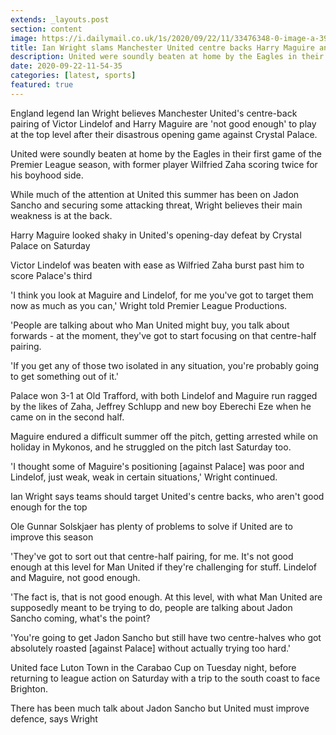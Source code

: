 ```yaml
---
extends: _layouts.post
section: content
image: https://i.dailymail.co.uk/1s/2020/09/22/11/33476348-0-image-a-39_1600769075265.jpg 
title: Ian Wright slams Manchester United centre backs Harry Maguire and Victor Lindelof as weak 
description: United were soundly beaten at home by the Eagles in their first game of the Premier League season, with former player Wilfried Zaha scoring twice for his boyhood side. 
date: 2020-09-22-11-54-35 
categories: [latest, sports] 
featured: true 
--- 
```

England legend Ian Wright believes Manchester United's centre-back pairing of Victor Lindelof and Harry Maguire are 'not good enough' to play at the top level after their disastrous opening game against Crystal Palace.

United were soundly beaten at home by the Eagles in their first game of the Premier League season, with former player Wilfried Zaha scoring twice for his boyhood side.

While much of the attention at United this summer has been on Jadon Sancho and securing some attacking threat, Wright believes their main weakness is at the back. 

Harry Maguire looked shaky in United's opening-day defeat by Crystal Palace on Saturday

Victor Lindelof was beaten with ease as Wilfried Zaha burst past him to score Palace's third

'I think you look at Maguire and Lindelof, for me you've got to target them now as much as you can,' Wright told Premier League Productions. 

'People are talking about who Man United might buy, you talk about forwards - at the moment, they've got to start focusing on that centre-half pairing.

'If you get any of those two isolated in any situation, you're probably going to get something out of it.'

Palace won 3-1 at Old Trafford, with both Lindelof and Maguire run ragged by the likes of Zaha, Jeffrey Schlupp and new boy Eberechi Eze when he came on in the second half. 

Maguire endured a difficult summer off the pitch, getting arrested while on holiday in Mykonos, and he struggled on the pitch last Saturday too. 

'I thought some of Maguire's positioning [against Palace] was poor and Lindelof, just weak, weak in certain situations,' Wright continued.

Ian Wright says teams should target United's centre backs, who aren't good enough for the top

Ole Gunnar Solskjaer has plenty of problems to solve if United are to improve this season

'They've got to sort out that centre-half pairing, for me. It's not good enough at this level for Man United if they're challenging for stuff. Lindelof and Maguire, not good enough. 

'The fact is, that is not good enough. At this level, with what Man United are supposedly meant to be trying to do, people are talking about Jadon Sancho coming, what's the point?

'You're going to get Jadon Sancho but still have two centre-halves who got absolutely roasted [against Palace] without actually trying too hard.'

United face Luton Town in the Carabao Cup on Tuesday night, before returning to league action on Saturday with a trip to the south coast to face Brighton.  

There has been much talk about Jadon Sancho but United must improve defence, says Wright

